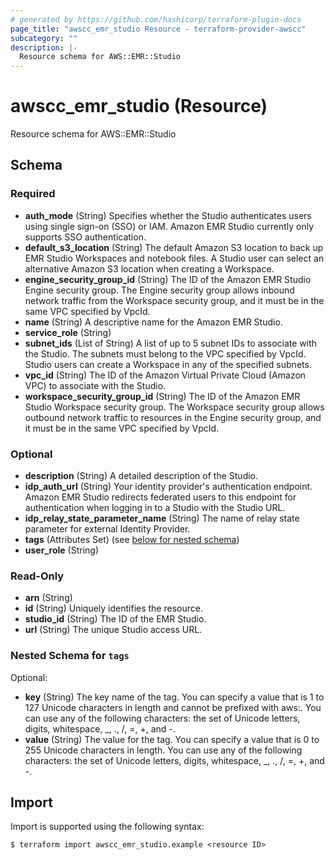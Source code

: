 ```yaml
---
# generated by https://github.com/hashicorp/terraform-plugin-docs
page_title: "awscc_emr_studio Resource - terraform-provider-awscc"
subcategory: ""
description: |-
  Resource schema for AWS::EMR::Studio
---
```


# awscc_emr_studio (Resource)

Resource schema for AWS::EMR::Studio



<!-- schema generated by tfplugindocs -->
## Schema

### Required

- **auth_mode** (String) Specifies whether the Studio authenticates users using single sign-on (SSO) or IAM. Amazon EMR Studio currently only supports SSO authentication.
- **default_s3_location** (String) The default Amazon S3 location to back up EMR Studio Workspaces and notebook files. A Studio user can select an alternative Amazon S3 location when creating a Workspace.
- **engine_security_group_id** (String) The ID of the Amazon EMR Studio Engine security group. The Engine security group allows inbound network traffic from the Workspace security group, and it must be in the same VPC specified by VpcId.
- **name** (String) A descriptive name for the Amazon EMR Studio.
- **service_role** (String)
- **subnet_ids** (List of String) A list of up to 5 subnet IDs to associate with the Studio. The subnets must belong to the VPC specified by VpcId. Studio users can create a Workspace in any of the specified subnets.
- **vpc_id** (String) The ID of the Amazon Virtual Private Cloud (Amazon VPC) to associate with the Studio.
- **workspace_security_group_id** (String) The ID of the Amazon EMR Studio Workspace security group. The Workspace security group allows outbound network traffic to resources in the Engine security group, and it must be in the same VPC specified by VpcId.

### Optional

- **description** (String) A detailed description of the Studio.
- **idp_auth_url** (String) Your identity provider's authentication endpoint. Amazon EMR Studio redirects federated users to this endpoint for authentication when logging in to a Studio with the Studio URL.
- **idp_relay_state_parameter_name** (String) The name of relay state parameter for external Identity Provider.
- **tags** (Attributes Set) (see [below for nested schema](#nestedatt--tags))
- **user_role** (String)

### Read-Only

- **arn** (String)
- **id** (String) Uniquely identifies the resource.
- **studio_id** (String) The ID of the EMR Studio.
- **url** (String) The unique Studio access URL.

<a id="nestedatt--tags"></a>
### Nested Schema for `tags`

Optional:

- **key** (String) The key name of the tag. You can specify a value that is 1 to 127 Unicode characters in length and cannot be prefixed with aws:. You can use any of the following characters: the set of Unicode letters, digits, whitespace, _, ., /, =, +, and -.
- **value** (String) The value for the tag. You can specify a value that is 0 to 255 Unicode characters in length. You can use any of the following characters: the set of Unicode letters, digits, whitespace, _, ., /, =, +, and -.

## Import

Import is supported using the following syntax:

```shell
$ terraform import awscc_emr_studio.example <resource ID>
```
